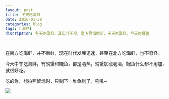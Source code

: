 ```yaml
---
layout: post
title: 冬天吃海鲜
date: 2016-01-30
categories: blog
tags: [海鲜]
discription: 冬天吃海鲜，其实并不冷，南方靠海地区，天天吃海鲜，今天吃鳗鱼

---
```




在南方吃海鲜，并不新鲜，现在时代发展迅速，甚至在北方吃海鲜，也不奇怪。

今天中午吃海鲜，有螃蟹和鳗鱼，都是清蒸，螃蟹加点老酒，鳗鱼什么都不用加，就很好吃。

吃的急，想拍照留念时，只剩下一堆鱼刺了，吼吼~

![](http://ww1.sinaimg.cn/large/624353fdjw1f12f1onmnoj21kw23u1kx.jpg)
